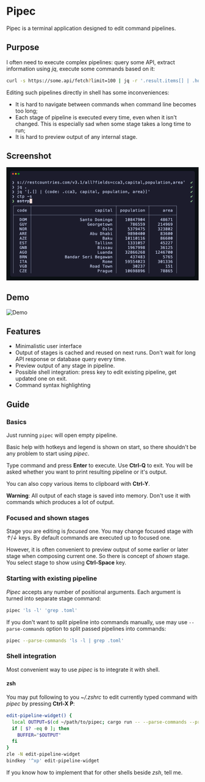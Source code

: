 # Pipec

Pipec is a terminal application designed to edit command pipelines.

## Purpose

I often need to execute complex pipelines: query some API, extract information using *jq*, execute some commands based on it:

```sh
curl -s https://some.api/fetch?limit=100 | jq -r '.result.items[] | .host.fqdn' | xargs -n1 -I% -- ssh '%' grep ERROR /var/log/service.log
```

Editing such pipelines directly in shell has some inconveniences:
* It is hard to navigate between commands when command line becomes too long;
* Each stage of pipeline is executed every time, even when it isn't changed. This is especially sad when some stage takes a long time to run;
* It is hard to preview output of any internal stage.

## Screenshot

![](assets/screenshot.png)

## Demo

![Demo](https://vhs.charm.sh/vhs-5roNbHxTOm2RD2ZFeIdxrr.gif)

## Features

* Minimalistic user interface
* Output of stages is cached and reused on next runs.
  Don't wait for long API response or database query every time.
* Preview output of any stage in pipeline.
* Possible shell integration: press key to edit existing pipeline, get updated one on exit.
* Command syntax highlighting

## Guide

### Basics

Just running `pipec` will open empty pipeline.

Basic help with hotkeys and legend is shown on start, so there shouldn't be any problem to start using *pipec*.

Type command and press **Enter** to execute. Use **Ctrl-Q** to exit. You will be asked whether you want to print resulting pipeline or it's output.

You can also copy various items to clipboard with **Ctrl-Y**.

**Warning**: All output of each stage is saved into memory. Don't use it with commands which produces a lot of output.

### Focused and shown stages

Stage you are editing is *focused* one. You may change focused stage with *↑*/*↓* keys. By default commands are executed up to focused one.

However, it is often convenient to preview output of some earlier or later stage when composing current one. So there is concept of *shown* stage. You select stage to show using **Ctrl-Space** key.

### Starting with existing pipeline

*Pipec* accepts any number of positional arguments. Each argument is turned into separate stage command:

```sh
pipec 'ls -l' 'grep .toml'
```

If you don't want to split pipeline into commands manually, use may use `--parse-commands` option to split passed pipelines into commands:

```sh
pipec --parse-commands 'ls -l | grep .toml'
```

### Shell integration

Most convenient way to use *pipec* is to integrate it with shell.

#### zsh

You may put following to you *~/.zshrc* to edit currently typed command with *pipec* by pressing **Ctrl-X P**:

```sh
edit-pipeline-widget() {
  local OUTPUT=$(cd ~/path/to/pipec; cargo run -- --parse-commands --print-on-exit=pipeline -- "$BUFFER")
  if [ $? -eq 0 ]; then
    BUFFER="$OUTPUT"
  fi
}
zle -N edit-pipeline-widget
bindkey '^xp' edit-pipeline-widget
```

If you know how to implement that for other shells beside *zsh*, tell me.
